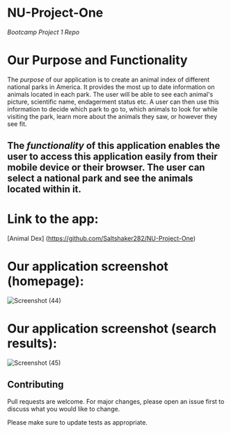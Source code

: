 # NU-Project-One
*Bootcamp Project 1 Repo*

# Our Purpose and Functionality
The *purpose* of our application is to create an animal index of different national parks in America.  It provides the most up to date information on animals located in each park.  The user will be able to see each animal's picture, scientific name, endagerment status etc.  A user can then use this information to decide which park to go to, which animals to look for while visiting the park, learn more about the animals they saw, or however they see fit.

The *functionality* of this application enables the user to access this application easily from their mobile device or their browser.  The user can select a national park and see the animals located within it. 
---

# Link to the app:
[Animal Dex] (https://github.com/Saltshaker282/NU-Project-One)

# Our application screenshot (homepage):
![Screenshot (44)](https://user-images.githubusercontent.com/55151732/70586676-6100c300-1b8d-11ea-9b3c-aa5fe259315d.png)

# Our application screenshot (search results):
![Screenshot (45)](https://user-images.githubusercontent.com/55151732/70586767-ad4c0300-1b8d-11ea-9906-9ae8bec3096f.png)

## Contributing
Pull requests are welcome. For major changes, please open an issue first to discuss what you would like to change.

Please make sure to update tests as appropriate.

                  